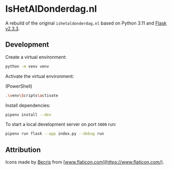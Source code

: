 # IsHetAlDonderdag.nl

A rebuild of the original `ishetaldonderdag.nl` based on Python 3.11 and [Flask v2.3.3](https://flask.palletsprojects.com/).

## Development

Create a virtual environment:

```bash
python -m venv venv
```

Activate the virtual environment:

(PowerShell)

```bash
.\venv\Scripts\activate
```

Install dependencies:

```bash
pipenv install --dev
```

To start a local development server on port `5000` run:

```bash
pipenv run flask --app index.py --debug run
```

## Attribution

Icons made by [Becris](https://www.flaticon.com/authors/becris) from [www.flaticon.com](https://www.flaticon.com/).
